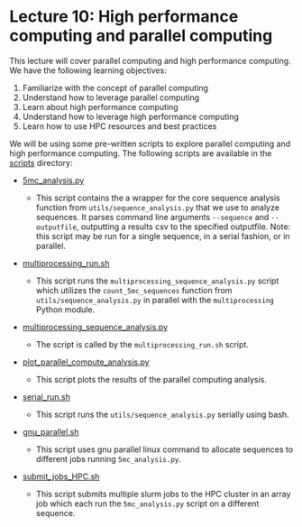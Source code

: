 # Lecture 10: High performance computing and parallel computing

This lecture will cover parallel computing and high performance computing.
We have the following learning objectives:

1. Familiarize with the concept of parallel computing
2. Understand how to leverage parallel computing
3. Learn about high performance computing
4. Understand how to leverage high performance computing
5. Learn how to use HPC resources and best practices

We will be using some pre-written scripts to explore parallel computing and high performance computing.
The following scripts are available in the [scripts](./scripts) directory:

- [5mc_analysis.py](scripts/5mc_analysis.py)
  - This script contains the a wrapper for the core sequence analysis function from `utils/sequence_analysis.py` that we use to analyze sequences. 
  It parses command line arguments `--sequence` and `--outputfile`, outputting a results csv to the specified outputfile. 
    Note: this script may be run for a single sequence, in a serial fashion, or in parallel.
    
- [multiprocessing_run.sh](scripts/multiprocessing_run.sh)
  - This script runs the `multiprocessing_sequence_analysis.py` script which utilizes the `count_5mc_sequences` function from `utils/sequence_analysis.py` in parallel with the `multiprocessing` Python module.
  
- [multiprocessing_sequence_analysis.py](scripts/multiprocessing_sequence_analysis.py)
  - The script is called by the `multiprocessing_run.sh` script.
  
- [plot_parallel_compute_analysis.py](scripts/plot_parallel_compute_analysis.py)
  - This script plots the results of the parallel computing analysis.
  
- [serial_run.sh](scripts/serial_run.sh)
  - This script runs the `utils/sequence_analysis.py` serially using bash.
  
- [gnu_parallel.sh](scripts/gnu_parallel.sh)
  - This script uses gnu parallel linux command to allocate sequences to different jobs running `5mc_analysis.py`.
  
- [submit_jobs_HPC.sh](scripts/submit_jobs_HPC.sh)
  - This script submits multiple slurm jobs to the HPC cluster in an array job which each run the `5mc_analysis.py` script on a different sequence.
